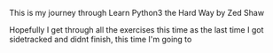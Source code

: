 This is my journey through Learn Python3 the Hard Way by Zed Shaw

Hopefully I get through all the exercises this time as the last time I got sidetracked and didnt finish, this time I'm going to
